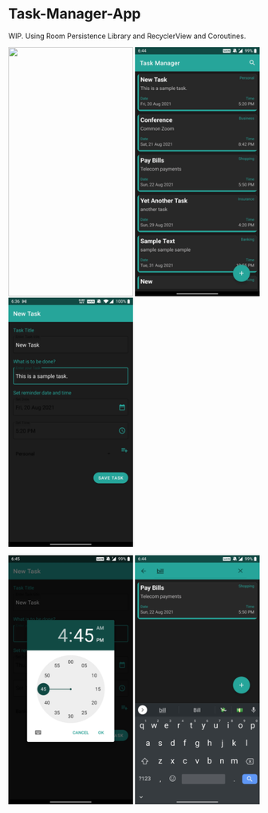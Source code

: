 # Task-Manager-App
WIP. Using Room Persistence Library and RecyclerView and Coroutines.

<img src="readme/21-08-20-18-48-27.gif" height=500px width=250px>   <img src="readme/Screenshot_20210820-184418.jpg" height=500px width=250px>    <img src="readme/Screenshot_20210820-183619.jpg" height=500px width=250px> 

<img src="readme/Screenshot_20210820-184510.jpg" height=500px width=250px>    <img src="readme/Screenshot_20210820-184434.jpg" height=500px width=250px>


